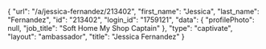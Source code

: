{
    "url": "\/a\/jessica-fernandez\/213402",
    "first_name": "Jessica",
    "last_name": "Fernandez",
    "id": "213402",
    "login_id": "1759121",
    "data": {
        "profilePhoto": null,
        "job_title": "Soft Home My Shop Captain"
    },
    "type": "captivate",
    "layout": "ambassador",
    "title": "Jessica Fernandez"
}